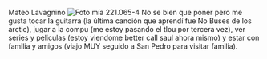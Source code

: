 Mateo Lavagnino
![Foto mía](https://github.com/user-attachments/assets/9ea1b3b0-cd96-4919-8153-845436bf0a6f)
221.065-4
No se bien que poner pero me gusta tocar la guitarra (la última canción que aprendí fue No Buses de los arctic), jugar a la compu (me estoy pasando el tlou por 
tercera vez), ver series y peliculas (estoy viendome better call saul ahora mismo) y estar con familia y amigos (viajo MUY seguido a San Pedro para visitar familia).
